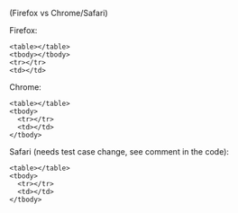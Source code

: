 (Firefox vs Chrome/Safari)

Firefox:
```
<table></table>
<tbody></tbody>
<tr></tr>
<td></td>
```

Chrome:
```
<table></table>
<tbody>
  <tr></tr>
  <td></td>
</tbody>
```

Safari (needs test case change, see comment in the code):
```
<table></table>
<tbody>
  <tr></tr>
  <td></td>
</tbody>
```